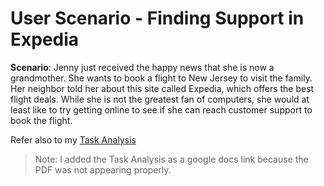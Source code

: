 # User Scenario - Finding Support in Expedia

**Scenario**: Jenny just received the happy news that she is now a grandmother. She wants to book a flight to New Jersey to visit the family. Her neighbor told her about this site called Expedia, which offers the best flight deals. While she is not the greatest fan of computers, she would at least like to try getting online to see if she can reach customer support to book the flight.

Refer also to my [Task Analysis](ahttps://docs.google.com/document/d/13GfHJdcmaQXf__C5PkYx65cyYGAK0c2w/edit?usp=sharing&ouid=113709425130603132615&rtpof=true&sd=true)

> Note: I added the Task Analysis as a google docs link because the PDF was not appearing properly.